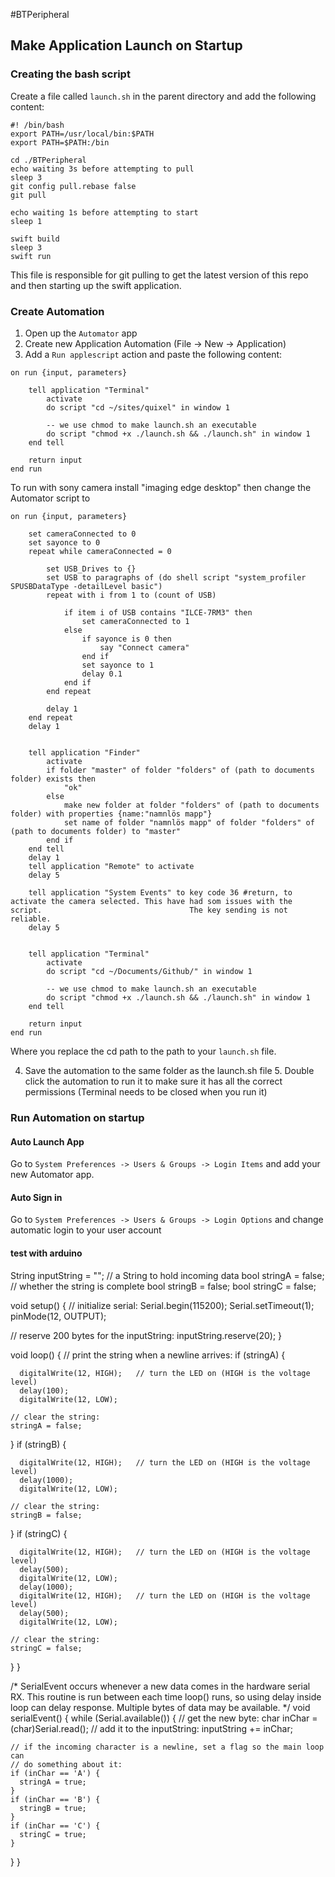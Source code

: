 #BTPeripheral

## Make Application Launch on Startup

### Creating the bash script

Create a file called `launch.sh` in the parent directory and add the following content:

```
#! /bin/bash
export PATH=/usr/local/bin:$PATH
export PATH=$PATH:/bin

cd ./BTPeripheral
echo waiting 3s before attempting to pull
sleep 3
git config pull.rebase false
git pull

echo waiting 1s before attempting to start
sleep 1

swift build
sleep 3
swift run

```

This file is responsible for git pulling to get the latest version of this repo and then starting up the swift application.

### Create Automation

1. Open up the `Automator` app
2. Create new Application Automation (File -> New -> Application)
3. Add a `Run applescript` action and paste the following content:

```
on run {input, parameters}
	
	tell application "Terminal"
		activate
		do script "cd ~/sites/quixel" in window 1

		-- we use chmod to make launch.sh an executable
		do script "chmod +x ./launch.sh && ./launch.sh" in window 1
	end tell

	return input
end run
```
To run with sony camera install "imaging edge desktop" then change the Automator script to
```
on run {input, parameters}		set cameraConnected to 0	set sayonce to 0	repeat while cameraConnected = 0				set USB_Drives to {}		set USB to paragraphs of (do shell script "system_profiler SPUSBDataType -detailLevel basic")		repeat with i from 1 to (count of USB)						if item i of USB contains "ILCE-7RM3" then				set cameraConnected to 1			else				if sayonce is 0 then					say "Connect camera"				end if				set sayonce to 1				delay 0.1			end if		end repeat				delay 1	end repeat	delay 1			tell application "Finder"		activate		if folder "master" of folder "folders" of (path to documents folder) exists then			"ok"		else			make new folder at folder "folders" of (path to documents folder) with properties {name:"namnlös mapp"}			set name of folder "namnlös mapp" of folder "folders" of (path to documents folder) to "master"		end if	end tell	delay 1	tell application "Remote" to activate	delay 5		tell application "System Events" to key code 36 #return, to activate the camera selected. This have had som issues with the script. 								The key sending is not reliable.	delay 5			tell application "Terminal"		activate		do script "cd ~/Documents/Github/" in window 1				-- we use chmod to make launch.sh an executable		do script "chmod +x ./launch.sh && ./launch.sh" in window 1	end tell		return inputend run
```

Where you replace the cd path to the path to your `launch.sh` file.

4. Save the automation to the same folder as the launch.sh file 5. Double click the automation to run it to make sure it has all the correct permissions (Terminal needs to be closed when you run it)

### Run Automation on startup

#### Auto Launch App

Go to `System Preferences -> Users & Groups -> Login Items` and add your new Automator app.

#### Auto Sign in

Go to `System Preferences -> Users & Groups -> Login Options` and change automatic login to your user account

#### test with arduino 

String inputString = "";         // a String to hold incoming data
bool stringA = false;  // whether the string is complete
bool stringB = false; 
bool stringC = false; 

void setup() {
  // initialize serial:
   Serial.begin(115200);
 Serial.setTimeout(1);
    pinMode(12, OUTPUT);

  // reserve 200 bytes for the inputString:
  inputString.reserve(20);
}

void loop() {
  // print the string when a newline arrives:
  if (stringA) {

      digitalWrite(12, HIGH);   // turn the LED on (HIGH is the voltage level)
      delay(100);
      digitalWrite(12, LOW);
    
    // clear the string:
    stringA = false;
  }
  if (stringB) {

      digitalWrite(12, HIGH);   // turn the LED on (HIGH is the voltage level)
      delay(1000);
      digitalWrite(12, LOW);
    
    // clear the string:
    stringB = false;
  }
    if (stringC) {

      digitalWrite(12, HIGH);   // turn the LED on (HIGH is the voltage level)
      delay(500);
      digitalWrite(12, LOW);
      delay(1000);
      digitalWrite(12, HIGH);   // turn the LED on (HIGH is the voltage level)
      delay(500);
      digitalWrite(12, LOW);
    
    // clear the string:
    stringC = false;
  }
}

/*
  SerialEvent occurs whenever a new data comes in the hardware serial RX. This
  routine is run between each time loop() runs, so using delay inside loop can
  delay response. Multiple bytes of data may be available.
*/
void serialEvent() {
  while (Serial.available()) {
    // get the new byte:
    char inChar = (char)Serial.read();
    // add it to the inputString:
    inputString += inChar;

    
    // if the incoming character is a newline, set a flag so the main loop can
    // do something about it:
    if (inChar == 'A') {
      stringA = true;
    }
    if (inChar == 'B') {
      stringB = true;
    }
    if (inChar == 'C') {
      stringC = true;
    }
  }
}
